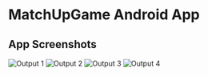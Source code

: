 # MatchUpGame Android App

## App Screenshots

![Output 1](img/Output1.png)
![Output 2](img/Output2.png)
![Output 3](img/Output3.png)
![Output 4](img/Output4.png)
